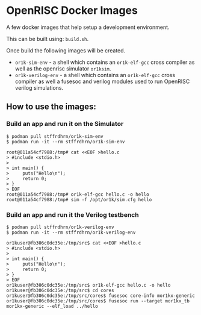 # OpenRISC Docker Images

A few docker images that help setup a development environment.

This can be built using: `build.sh`.

Once build the following images will be created.

 - `or1k-sim-env` - a shell which contains an `or1k-elf-gcc` cross compiler
   as well as the openrisc simulator `or1ksim`.
 - `or1k-verilog-env` - a shell which contains an `or1k-elf-gcc` cross compiler
   as well a fusesoc and verilog modules used to run OpenRISC verilog simulations.

## How to use the images:

### Build an app and run it on the Simulator

```
$ podman pull stffrdhrn/or1k-sim-env
$ podman run -it --rm stffrdhrn/or1k-sim-env

root@011a54cf7988:/tmp# cat <<EOF >hello.c
> #include <stdio.h>
>
> int main() {
>     puts("Hello\n");
>     return 0;
> }
> EOF
root@011a54cf7988:/tmp# or1k-elf-gcc hello.c -o hello
root@011a54cf7988:/tmp# sim -f /opt/or1k/sim.cfg hello
```

### Build an app and run it the Verilog testbench

```
$ podman pull stffrdhrn/or1k-verilog-env
$ podman run -it --rm stffrdhrn/or1k-verilog-env

or1kuser@fb306c0dc35e:/tmp/src$ cat <<EOF >hello.c
> #include <stdio.h>
>
> int main() {
>     puts("Hello\n");
>     return 0;
> }
> EOF
or1kuser@fb306c0dc35e:/tmp/src$ or1k-elf-gcc hello.c -o hello
or1kuser@fb306c0dc35e:/tmp/src$ cd cores
or1kuser@fb306c0dc35e:/tmp/src/cores$ fusesoc core-info mor1kx-generic
or1kuser@fb306c0dc35e:/tmp/src/cores$ fusesoc run --target mor1kx_tb mor1kx-generic --elf_load ../hello
```
